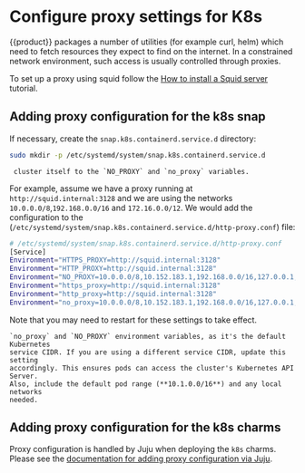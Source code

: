 # Configure proxy settings for K8s

{{product}} packages a number of utilities (for example curl, helm) which need
to fetch resources they expect to find on the internet. In a constrained
network environment, such access is usually controlled through proxies.

To set up a proxy using squid follow the
[How to install a Squid server][squid] tutorial.

## Adding proxy configuration for the k8s snap

If necessary, create the `snap.k8s.containerd.service.d` directory:

```bash
sudo mkdir -p /etc/systemd/system/snap.k8s.containerd.service.d
```

```{note} It is important to add whatever address ranges are used by the
 cluster itself to the `NO_PROXY` and `no_proxy` variables.
```

For example, assume we have a proxy running at `http://squid.internal:3128` and
we are using the networks `10.0.0.0/8`,`192.168.0.0/16` and `172.16.0.0/12`.
We would add the configuration to the
(`/etc/systemd/system/snap.k8s.containerd.service.d/http-proxy.conf`) file:

```bash
# /etc/systemd/system/snap.k8s.containerd.service.d/http-proxy.conf
[Service]
Environment="HTTPS_PROXY=http://squid.internal:3128"
Environment="HTTP_PROXY=http://squid.internal:3128"
Environment="NO_PROXY=10.0.0.0/8,10.152.183.1,192.168.0.0/16,127.0.0.1,172.16.0.0/12"
Environment="https_proxy=http://squid.internal:3128"
Environment="http_proxy=http://squid.internal:3128"
Environment="no_proxy=10.0.0.0/8,10.152.183.1,192.168.0.0/16,127.0.0.1,172.16.0.0/12"
```

Note that you may need to restart for these settings to take effect.


```{note} Include the CIDR **10.152.183.0/24** in both the
`no_proxy` and `NO_PROXY` environment variables, as it's the default Kubernetes
service CIDR. If you are using a different service CIDR, update this setting
accordingly. This ensures pods can access the cluster's Kubernetes API Server.
Also, include the default pod range (**10.1.0.0/16**) and any local networks
needed.
```

## Adding proxy configuration for the k8s charms

Proxy configuration is handled by Juju when deploying the `k8s` charms. Please
see the [documentation for adding proxy configuration via Juju][juju-proxy].

<!-- LINKS -->

[juju-proxy]: ../../../charm/howto/proxy
[squid]: https://ubuntu.com/server/docs/how-to-install-a-squid-server
